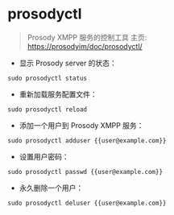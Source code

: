 # prosodyctl

> Prosody XMPP 服务的控制工具
> 主页: <https://prosodyim/doc/prosodyctl/>

- 显示 Prosody server 的状态：

`sudo prosodyctl status`

- 重新加载服务配置文件：

`sudo prosodyctl reload`

- 添加一个用户到 Prosody XMPP 服务：

`sudo prosodyctl adduser {{user@example.com}}`

- 设置用户密码：

`sudo prosodyctl passwd {{user@example.com}}`

- 永久删除一个用户：

`sudo prosodyctl deluser {{user@example.com}}`

[#]: contributors: ([jim.大团结])